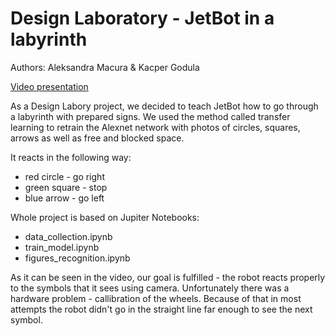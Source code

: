 # Design Laboratory - JetBot in a labyrinth

Authors: Aleksandra Macura & Kacper Godula

[Video presentation](https://youtu.be/fjIZXKG-1Q0)


As a Design Labory project, we decided to teach JetBot how to go through a labyrinth with prepared signs.
We used the method called transfer learning to retrain the Alexnet network with photos of circles, squares, arrows as well as free and blocked space.

It reacts in the following way:
* red circle - go right
* green square - stop 
* blue arrow - go left 

Whole project is based on Jupiter Notebooks:
* data_collection.ipynb
* train_model.ipynb
* figures_recognition.ipynb

As it can be seen in the video, our goal is fulfilled - the robot reacts properly to the symbols that it sees using camera. Unfortunately there was a hardware problem  - callibration of the wheels. Because of that in most attempts the robot didn't go in the straight line far enough to see the next symbol.




